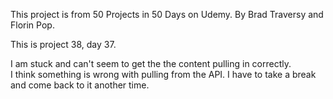 This project is from 50 Projects in 50 Days on Udemy.
By Brad Traversy and Florin Pop.

This is project 38, day 37.  

I am stuck and can't seem to get the the content pulling in correctly.  
I think something is wrong with pulling from the API.
I have to take a break and come back to it another time.  

